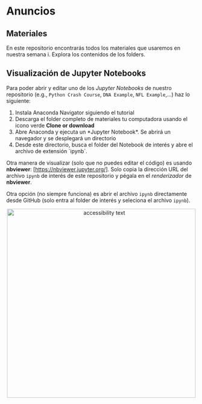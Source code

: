 # Anuncios

## Materiales

En este repositorio encontrarás todos los materiales que usaremos en nuestra semana i. Explora los contenidos de los folders.

## Visualización de Jupyter Notebooks

Para poder abrir y editar uno de los *Jupyter Notebooks* de nuestro repositorio (e.g., `Python Crash Course`, `DNA Example`, `NFL Example`,...) haz lo siguiente:

<ol>
<li>Instala Anaconda Navigator siguiendo el tutorial</li>
<li>Descarga el folder completo de materiales tu computadora usando el icono verde <b>Clone or download</b> </li>
<li>Abre Anaconda y ejecuta un *Jupyter Notebook*. Se abrirá un navegador y se desplegará un directorio</li>
<li>Desde este directorio, busca el folder del Notebook de interés y abre el archivo de extensión `ipynb`. </li>
</ol>

Otra manera de visualizar (solo que no puedes editar el código) es usando **nbviewer**: [https://nbviewer.jupyter.org/]. Solo copia la dirección URL del archivo `ipynb` de interés de este repositorio y pégala en el *renderizador* de **nbviewer**.   

Otra opción (no siempre funciona) es abrir el archivo `ipynb` directamente desde GitHub (solo entra al folder de interés y seleciona el archivo `ipynb`).

<p align="center">
  <img src="https://github.com/semana-i-2019/materiales/blob/master/files.jpg" width="500" alt="accessibility text">
</p>

